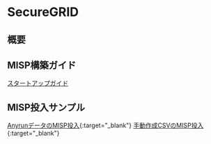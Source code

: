 # SecureGRID

## 概要

## MISP構築ガイド
[スタートアップガイド](/startup.md)

## MISP投入サンプル
[AnyrunデータのMISP投入](https://github.com/LAC-Japan/anyrun_to_misp){:target="_blank"}
[手動作成CSVのMISP投入](https://github.com/LAC-Japan/MISP-CSVImport){:target="_blank"}
